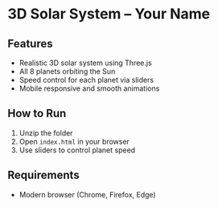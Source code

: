 # 3D Solar System – Your Name

## Features
- Realistic 3D solar system using Three.js
- All 8 planets orbiting the Sun
- Speed control for each planet via sliders
- Mobile responsive and smooth animations

## How to Run
1. Unzip the folder
2. Open `index.html` in your browser
3. Use sliders to control planet speed

## Requirements
- Modern browser (Chrome, Firefox, Edge)
